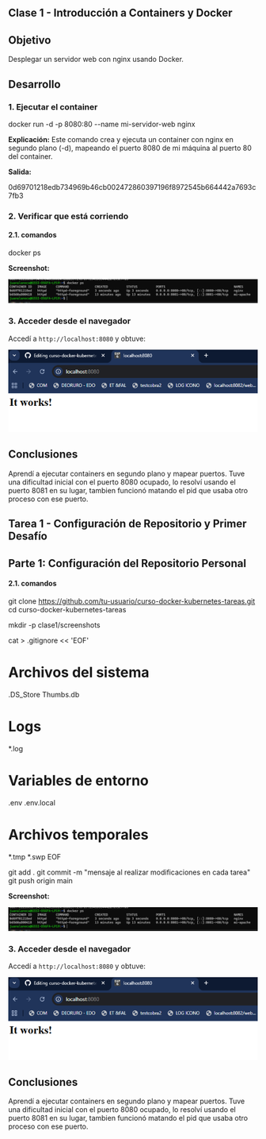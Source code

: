 ## Clase 1 - Introducción a Containers y Docker

## Objetivo

Desplegar un servidor web con nginx usando Docker.

## Desarrollo

### 1. Ejecutar el container

docker run -d -p 8080:80 --name mi-servidor-web nginx


**Explicación:** Este comando crea y ejecuta un container con nginx en segundo plano (-d), mapeando el puerto 8080 de mi máquina al puerto 80 del container.

**Salida:**

0d69701218edb734969b46cb002472860397196f8972545b664442a7693c7fb3


### 2. Verificar que está corriendo
#### 2.1. comandos
docker ps


**Screenshot:**

![Container corriendo](screenshots/nginx_local_host8080web.png)

### 3. Acceder desde el navegador

Accedí a `http://localhost:8080` y obtuve:

![Nginx funcionando](screenshots/nginx_localhost_8080.png)


## Conclusiones

Aprendí a ejecutar containers en segundo plano y mapear puertos. Tuve una dificultad inicial con el puerto 8080 ocupado, lo resolví usando el puerto 8081 en su lugar, tambien funcionó matando el pid que usaba otro proceso con ese puerto.



## Tarea 1 - Configuración de Repositorio y Primer Desafío
## Parte 1: Configuración del Repositorio Personal
#### 2.1. comandos
git clone https://github.com/tu-usuario/curso-docker-kubernetes-tareas.git
cd curso-docker-kubernetes-tareas

mkdir -p clase1/screenshots

cat > .gitignore << 'EOF'
# Archivos del sistema
.DS_Store
Thumbs.db

# Logs
*.log

# Variables de entorno
.env
.env.local

# Archivos temporales
*.tmp
*.swp
EOF

git add .
git commit -m "mensaje al realizar modificaciones en cada tarea"
git push origin main


**Screenshot:**

![Container corriendo](screenshots/nginx_local_host8080web.png)

### 3. Acceder desde el navegador

Accedí a `http://localhost:8080` y obtuve:

![Nginx funcionando](screenshots/nginx_localhost_8080.png)


## Conclusiones

Aprendí a ejecutar containers en segundo plano y mapear puertos. Tuve una dificultad inicial con el puerto 8080 ocupado, lo resolví usando el puerto 8081 en su lugar, tambien funcionó matando el pid que usaba otro proceso con ese puerto.

